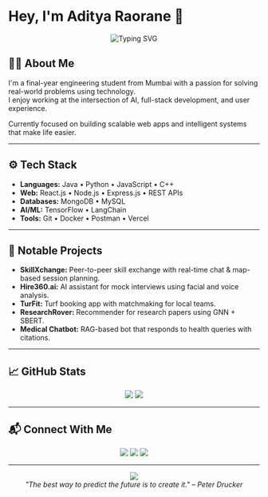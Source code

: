 # Hey, I'm Aditya Raorane 👋

<div align="center">
  <img src="https://readme-typing-svg.herokuapp.com?font=Fira+Code&pause=1000&color=2196F3&center=true&vCenter=true&width=500&lines=AI+Enthusiast+%7C+Full-Stack+Developer;Building+Practical+Tech+Solutions" alt="Typing SVG" />
</div>

## 🧑‍💻 About Me

I'm a final-year engineering student from Mumbai with a passion for solving real-world problems using technology.  
I enjoy working at the intersection of AI, full-stack development, and user experience.

Currently focused on building scalable web apps and intelligent systems that make life easier.

---

## ⚙️ Tech Stack

- **Languages:** Java • Python • JavaScript • C++
- **Web:** React.js • Node.js • Express.js • REST APIs
- **Databases:** MongoDB • MySQL
- **AI/ML:** TensorFlow • LangChain
- **Tools:** Git • Docker • Postman • Vercel

---

## 🌟 Notable Projects

- **SkillXchange:** Peer-to-peer skill exchange with real-time chat & map-based session planning.
- **Hire360.ai:** AI assistant for mock interviews using facial and voice analysis.
- **TurFit:** Turf booking app with matchmaking for local teams.
- **ResearchRover:** Recommender for research papers using GNN + SBERT.
- **Medical Chatbot:** RAG-based bot that responds to health queries with citations.

---

## 📈 GitHub Stats

<div align="center">
  <img src="https://github-readme-stats.vercel.app/api?username=AdityaRaorane22&show_icons=true&theme=radical&hide_border=true" />
  <img src="https://github-readme-stats.vercel.app/api/top-langs/?username=AdityaRaorane22&layout=compact&theme=radical&hide_border=true" />
</div>

---

## 📬 Connect With Me

<div align="center">
  <a href="https://linkedin.com/in/aditya-raorane"><img src="https://img.shields.io/badge/-LinkedIn-0077B5?style=for-the-badge&logo=linkedin&logoColor=white" /></a>
  <a href="mailto:adityanraorane@gmail.com"><img src="https://img.shields.io/badge/-Email-D14836?style=for-the-badge&logo=gmail&logoColor=white" /></a>
  <a href="https://github.com/AdityaRaorane22"><img src="https://img.shields.io/badge/-GitHub-181717?style=for-the-badge&logo=github&logoColor=white" /></a>
</div>

---

<div align="center">
  <img src="https://komarev.com/ghpvc/?username=AdityaRaorane22&label=Visitors&color=brightgreen&style=flat" />
  <br/>
  <em>"The best way to predict the future is to create it." – Peter Drucker</em>
</div>
